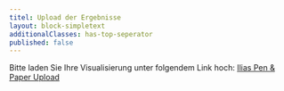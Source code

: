 ```yaml
---
titel: Upload der Ergebnisse
layout: block-simpletext
additionalClasses: has-top-seperator
published: false
---
```


Bitte laden Sie Ihre Visualisierung unter folgendem Link hoch: [Ilias Pen & Paper Upload](https://ilias.th-koeln.de/goto.php?target=exc_1350746&client_id=ILIAS_FH_Koeln)
